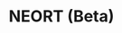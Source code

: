 ---
layout : sparkle
title : "NEORT (Beta)"
summary : "NEORT is digital art platform for creators to share artworks and learn the skills beyond technology."
visit : https://neort.io/
tags : []
category : "skill"
---